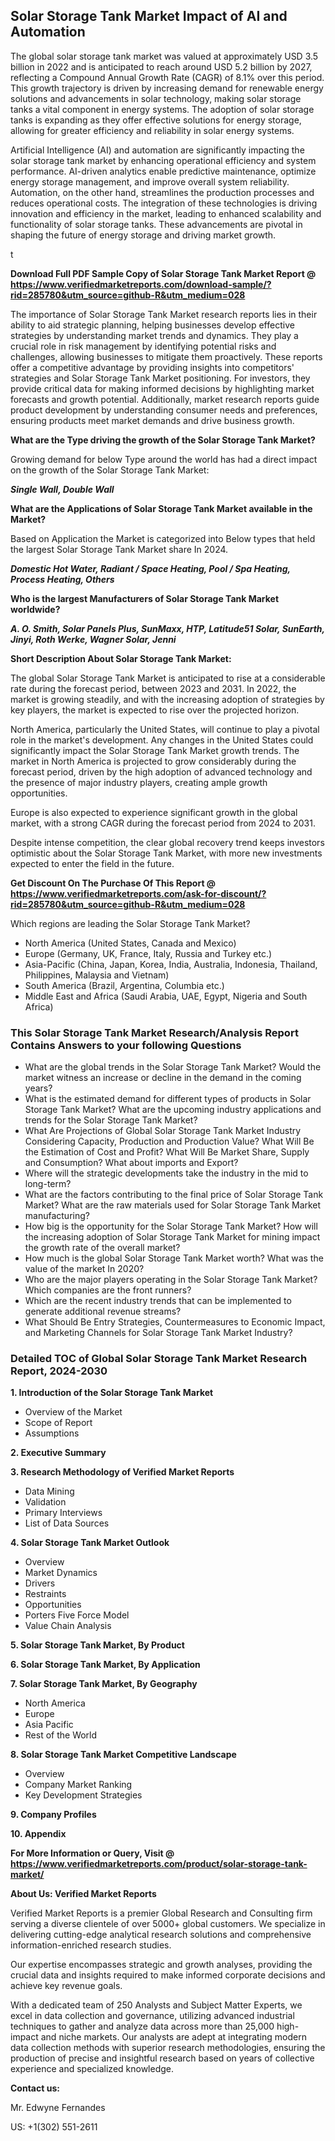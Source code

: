 <h2>Solar Storage Tank Market Impact of AI and Automation</h2><p>The global solar storage tank market was valued at approximately USD 3.5 billion in 2022 and is anticipated to reach around USD 5.2 billion by 2027, reflecting a Compound Annual Growth Rate (CAGR) of 8.1% over this period. This growth trajectory is driven by increasing demand for renewable energy solutions and advancements in solar technology, making solar storage tanks a vital component in energy systems. The adoption of solar storage tanks is expanding as they offer effective solutions for energy storage, allowing for greater efficiency and reliability in solar energy systems.</p><p>Artificial Intelligence (AI) and automation are significantly impacting the solar storage tank market by enhancing operational efficiency and system performance. AI-driven analytics enable predictive maintenance, optimize energy storage management, and improve overall system reliability. Automation, on the other hand, streamlines the production processes and reduces operational costs. The integration of these technologies is driving innovation and efficiency in the market, leading to enhanced scalability and functionality of solar storage tanks. These advancements are pivotal in shaping the future of energy storage and driving market growth.</p>t</p><p id="" class=""><strong>Download Full PDF Sample Copy of Solar Storage Tank Market Report @ <a href="https://www.verifiedmarketreports.com/download-sample/?rid=285780&utm_source=github-R&utm_medium=028" target="_blank">https://www.verifiedmarketreports.com/download-sample/?rid=285780&utm_source=github-R&utm_medium=028</a></strong></p><p>The importance of&nbsp;Solar Storage Tank Market research reports lies in their ability to aid strategic planning, helping businesses develop effective strategies by understanding market trends and dynamics. They play a crucial role in risk management by identifying potential risks and challenges, allowing businesses to mitigate them proactively. These reports offer a competitive advantage by providing insights into competitors' strategies and Solar Storage Tank Market positioning. For investors, they provide critical data for making informed decisions by highlighting market forecasts and growth potential. Additionally, market research reports guide product development by understanding consumer needs and preferences, ensuring products meet market demands and drive business growth.</p><p><strong>What are the&nbsp;Type driving the growth of the Solar Storage Tank Market?</strong></p><p id="" class="">Growing demand for below Type around the world has had a direct impact on the growth of the Solar Storage Tank Market:</p><em><strong>Single Wall, Double Wall</strong></em></p><strong>What are the&nbsp;Applications&nbsp;of Solar Storage Tank Market available in the Market?</strong></p><p id="" class="">Based on Application the Market is categorized into Below types that held the largest Solar Storage Tank Market share In 2024.</p><em><strong>Domestic Hot Water, Radiant / Space Heating, Pool / Spa Heating, Process Heating, Others</strong></em></p><strong>Who is the largest Manufacturers of Solar Storage Tank Market worldwide?</strong></p><p><em><strong>A. O. Smith, Solar Panels Plus, SunMaxx, HTP, Latitude51 Solar, SunEarth, Jinyi, Roth Werke, Wagner Solar, Jenni</strong></em></p><p id="" class=""><strong>Short Description About Solar Storage Tank Market:</strong></p><p>The global Solar Storage Tank Market is anticipated to rise at a considerable rate during the forecast period, between 2023 and 2031. In 2022, the market is growing steadily, and with the increasing adoption of strategies by key players, the market is expected to rise over the projected horizon.</p><p>North America, particularly the United States, will continue to play a pivotal role in the market's development. Any changes in the United States could significantly impact the Solar Storage Tank Market growth trends. The market in North America is projected to grow considerably during the forecast period, driven by the high adoption of advanced technology and the presence of major industry players, creating ample growth opportunities.</p><p>Europe is also expected to experience significant growth in the global market, with a strong CAGR during the forecast period from 2024 to 2031.</p><p>Despite intense competition, the clear global recovery trend keeps investors optimistic about the Solar Storage Tank Market, with more new investments expected to enter the field in the future.</p><p id="" class=""><strong>Get Discount On The Purchase Of This Report @ <a href="https://www.verifiedmarketreports.com/ask-for-discount/?rid=285780&utm_source=github-R&utm_medium=028" target="_blank">https://www.verifiedmarketreports.com/ask-for-discount/?rid=285780&utm_source=github-R&utm_medium=028</a></strong></p>Which regions are leading the Solar Storage Tank Market?</p><ul><li>North America (United States, Canada and Mexico)</li><li>Europe (Germany, UK, France, Italy, Russia and Turkey etc.)</li><li>Asia-Pacific (China, Japan, Korea, India, Australia, Indonesia, Thailand, Philippines, Malaysia and Vietnam)</li><li>South America (Brazil, Argentina, Columbia etc.)</li><li>Middle East and Africa (Saudi Arabia, UAE, Egypt, Nigeria and South Africa)</li></ul><h3 id="" class="">This Solar Storage Tank Market Research/Analysis Report Contains Answers to your following Questions</h3><ul><li>What are the global trends in the Solar Storage Tank Market? Would the market witness an increase or decline in the demand in the coming years?</li><li>What is the estimated demand for different types of products in Solar Storage Tank Market? What are the upcoming industry applications and trends for the Solar Storage Tank Market?</li><li>What Are Projections of Global Solar Storage Tank Market Industry Considering Capacity, Production and Production Value? What Will Be the Estimation of Cost and Profit? What Will Be Market Share, Supply and Consumption? What about imports and Export?</li><li>Where will the strategic developments take the industry in the mid to long-term?</li><li>What are the factors contributing to the final price of Solar Storage Tank Market? What are the raw materials used for Solar Storage Tank Market manufacturing?</li><li>How big is the opportunity for the Solar Storage Tank Market? How will the increasing adoption of Solar Storage Tank Market for mining impact the growth rate of the overall market?</li><li>How much is the global Solar Storage Tank Market worth? What was the value of the market In 2020?</li><li>Who are the major players operating in the Solar Storage Tank Market? Which companies are the front runners?</li><li>Which are the recent industry trends that can be implemented to generate additional revenue streams?</li><li>What Should Be Entry Strategies, Countermeasures to Economic Impact, and Marketing Channels for Solar Storage Tank Market Industry?</li></ul><h3 id="" class="">Detailed TOC of Global Solar Storage Tank Market Research Report, 2024-2030</h3><p id="" class=""><strong>1. Introduction of the Solar Storage Tank Market</strong></p><ul><li>Overview of the Market</li><li>Scope of Report</li><li>Assumptions</li></ul><p id="" class=""><strong>2. Executive Summary</strong></p><p id="" class=""><strong>3. Research Methodology of Verified Market Reports</strong></p><ul><li>Data Mining</li><li>Validation</li><li>Primary Interviews</li><li>List of Data Sources</li></ul><p id="" class=""><strong>4. Solar Storage Tank Market Outlook</strong></p><ul><li>Overview</li><li>Market Dynamics</li><li>Drivers</li><li>Restraints</li><li>Opportunities</li><li>Porters Five Force Model</li><li>Value Chain Analysis</li></ul><p id="" class=""><strong>5. Solar Storage Tank Market, By Product</strong></p><p id="" class=""><strong>6. Solar Storage Tank Market, By Application</strong></p><p id="" class=""><strong>7. Solar Storage Tank Market, By Geography</strong></p><ul><li>North America</li><li>Europe</li><li>Asia Pacific</li><li>Rest of the World</li></ul><p id="" class=""><strong>8. Solar Storage Tank Market Competitive Landscape</strong></p><ul><li>Overview</li><li>Company Market Ranking</li><li>Key Development Strategies</li></ul><p id="" class=""><strong>9. Company Profiles</strong></p><p id="" class=""><strong>10. Appendix</strong></p><p id="" class=""><strong>For More Information or Query, Visit @ <a href="https://www.verifiedmarketreports.com/product/solar-storage-tank-market/" target="_blank">https://www.verifiedmarketreports.com/product/solar-storage-tank-market/</a></strong></p><p id="" class=""><strong>About Us: Verified Market Reports</strong></p><p id="" class="">Verified Market Reports is a premier Global Research and Consulting firm serving a diverse clientele of over 5000+ global customers. We specialize in delivering cutting-edge analytical research solutions and comprehensive information-enriched research studies.</p><p id="" class="">Our expertise encompasses strategic and growth analyses, providing the crucial data and insights required to make informed corporate decisions and achieve key revenue goals.</p><p id="" class="">With a dedicated team of 250 Analysts and Subject Matter Experts, we excel in data collection and governance, utilizing advanced industrial techniques to gather and analyze data across more than 25,000 high-impact and niche markets. Our analysts are adept at integrating modern data collection methods with superior research methodologies, ensuring the production of precise and insightful research based on years of collective experience and specialized knowledge.</p><p id="" class=""><strong>Contact us:</strong></p><p id="" class="">Mr. Edwyne Fernandes</p><p id="" class="">US: +1(302) 551-2611</p>